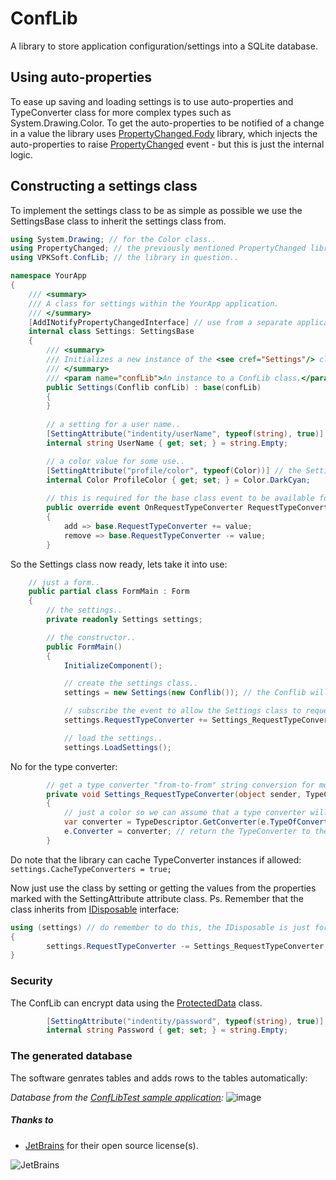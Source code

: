 # ConfLib
A library to store application configuration/settings into a SQLite database.

## Using auto-properties
To ease up saving and loading settings is to use auto-properties and TypeConverter class for more complex types such as System.Drawing.Color. To get the auto-properties to be notified of a change in a value the library uses [PropertyChanged.Fody](https://github.com/Fody/PropertyChanged) library, which injects the auto-properties to raise [PropertyChanged](docs.microsoft.com/en-us/dotnet/api/system.componentmodel.inotifypropertychanged.propertychanged) event - but this is just the internal logic.

## Constructing a settings class
To implement the settings class to be as simple as possible we use the SettingsBase class to inherit the settings class from.
```C#
using System.Drawing; // for the Color class..
using PropertyChanged; // the previously mentioned PropertyChanged library..
using VPKSoft.ConfLib; // the library in question..

namespace YourApp
{
    /// <summary>
    /// A class for settings within the YourApp application.
    /// </summary>
    [AddINotifyPropertyChangedInterface] // use from a separate application requires this attribute from the PropertyChanged library..
    internal class Settings: SettingsBase
    {
        /// <summary>
        /// Initializes a new instance of the <see cref="Settings"/> class.
        /// </summary>
        /// <param name="confLib">An instance to a ConfLib class.</param>
        public Settings(Conflib confLib) : base(confLib)
        {
        }
    
        // a setting for a user name..
        [SettingAttribute("indentity/userName", typeof(string), true)] // the SettingAttribute must be set for a setting value..
        internal string UserName { get; set; } = string.Empty;    

        // a color value for some use..
        [SettingAttribute("profile/color", typeof(Color))] // the SettingAttribute must be set for a setting value..
        internal Color ProfileColor { get; set; } = Color.DarkCyan;
        
        // this is required for the base class event to be available for subscription..
        public override event OnRequestTypeConverter RequestTypeConverter
        {
            add => base.RequestTypeConverter += value;
            remove => base.RequestTypeConverter -= value;
        }        
```
So the Settings class now ready, lets take it into use:
```C#
    // just a form..
    public partial class FormMain : Form
    {
        // the settings..
        private readonly Settings settings;

        // the constructor..
        public FormMain()
        {
            InitializeComponent();

            // create the settings class..
            settings = new Settings(new Conflib()); // the Conflib will create a folder and a SQLite database automatically to %LOCALAPPDATA%\YourApp

            // subscribe the event to allow the Settings class to request a TypeConverter for more complex types..
            settings.RequestTypeConverter += Settings_RequestTypeConverter;

            // load the settings..
            settings.LoadSettings();
```
No for the type converter:
```C#
        // get a type converter "from-to-from" string conversion for more complex types..
        private void Settings_RequestTypeConverter(object sender, TypeConverterEventArgs e)
        {
            // just a color so we can assume that a type converter will be found..
            var converter = TypeDescriptor.GetConverter(e.TypeOfConverter);
            e.Converter = converter; // return the TypeConverter to the class instance via the event arguments..
        }
```
Do note that the library can cache TypeConverter instances if allowed: `settings.CacheTypeConverters = true;`

Now just use the class by setting or getting the values from the properties marked with the SettingAttribute attribute class. Ps. Remember that the class inherits from [IDisposable](docs.microsoft.com/en-us/dotnet/api/system.idisposable) interface:
```C#
using (settings) // do remember to do this, the IDisposable is just for internal event un-subscription..
{
        settings.RequestTypeConverter -= Settings_RequestTypeConverter; // un-subscribe the event..
}
```

### Security
The ConfLib can encrypt data using the [ProtectedData](docs.microsoft.com/en-us/dotnet/api/system.security.cryptography.protecteddata) class.
```C#
        [SettingAttribute("indentity/password", typeof(string), true)] // just set the Secure value to true..
        internal string Password { get; set; } = string.Empty;
```

### The generated database
The software genrates tables and adds rows to the tables automatically:

_Database from the [ConfLibTest sample application](https://github.com/VPKSoft/ConfLib/tree/master/ConfLibTest):_
![image](https://user-images.githubusercontent.com/40712699/65828441-a0fd1d00-e2a3-11e9-9457-1941b6fdd8b1.png)

##### Thanks to
* [JetBrains](http://www.jetbrains.com) for their open source license(s).

![JetBrains](http://www.vpksoft.net/site/External/JetBrains/jetbrains.svg)
